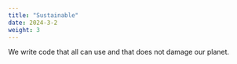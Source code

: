 ```yaml
---
title: "Sustainable"
date: 2024-3-2
weight: 3
---
```


We write code that all can use and that does not damage our planet.
